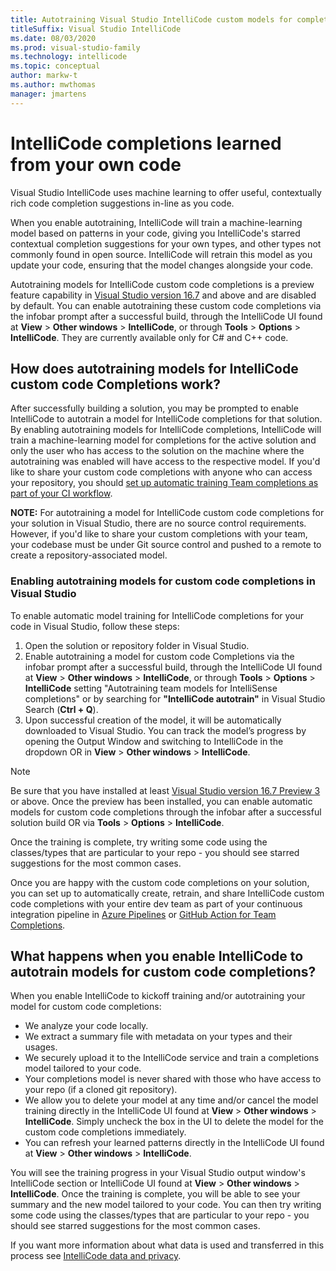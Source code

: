 ```yaml
---
title: Autotraining Visual Studio IntelliCode custom models for completions
titleSuffix: Visual Studio IntelliCode
ms.date: 08/03/2020
ms.prod: visual-studio-family
ms.technology: intellicode
ms.topic: conceptual
author: markw-t
ms.author: mwthomas
manager: jmartens
---
```

# IntelliCode completions learned from your own code

Visual Studio IntelliCode uses machine learning to offer useful, contextually rich code completion suggestions in-line as you code.

When you enable autotraining, IntelliCode will train a machine-learning model based on patterns in your code, giving you IntelliCode's starred contextual completion suggestions for your own types, and other types not commonly found in open source. IntelliCode will retrain this model as you update your code, ensuring that the model changes alongside your code.

Autotraining models for IntelliCode custom code completions is a preview feature capability in [Visual Studio version 16.7](https://docs.microsoft.com/visualstudio/releases/2019/release-notes-v16.0) and above and are disabled by default. You can enable autotraining these custom code completions via the infobar prompt after a successful build, through the IntelliCode UI found at **View** > **Other windows** > **IntelliCode**, or through **Tools** > **Options** > **IntelliCode**. They are currently available only for C# and C++ code.
   
## How does autotraining models for IntelliCode custom code Completions work?

After successfully building a solution, you may be prompted to enable IntelliCode to autotrain a model for IntelliCode completions for that solution. 
By enabling autotraining models for IntelliCode completions, IntelliCode will train a machine-learning model for completions for the active solution and only the user who has access to the solution on the machine where the autotraining was enabled will have access to the respective model. If you'd like to share your custom code completions with anyone who can access your repository, you should [set up automatic training Team completions as part of your CI workflow](https://aka.ms/vsic-teamcompletions-quickstart).

**NOTE:** For autotraining a model for IntelliCode custom code completions for your solution in Visual Studio, there are no source control requirements. However, if you'd like to share your custom completions with your team, your codebase must be under Git source control and pushed to a remote to create a repository-associated model.

### Enabling autotraining models for custom code completions in Visual Studio

To enable automatic model training for IntelliCode completions for your code in Visual Studio, follow these steps:

1.  Open the solution or repository folder in Visual Studio.
1.	Enable autotraining a model for custom code Completions via the infobar prompt after a successful build, through the IntelliCode UI found at **View** > **Other windows** > **IntelliCode**, or through **Tools** > **Options** > **IntelliCode** setting "Autotraining team models for IntelliSense completions" or by searching for **"IntelliCode autotrain"** in Visual Studio Search (**Ctrl + Q**).
1.	Upon successful creation of the model, it will be automatically downloaded to Visual Studio. You can track the model’s progress by opening the Output Window and switching to IntelliCode in the dropdown OR in **View** > **Other windows** > **IntelliCode**. 

   > [!NOTE]
   > Be sure that you have installed at least [Visual Studio version 16.7 Preview 3](https://docs.microsoft.com/visualstudio/releases/2019/release-notes-v16.0) or above. Once the preview has been installed, you can enable automatic models for custom code completions through the infobar after a successful solution build OR via **Tools** > **Options** > **IntelliCode**.

Once the training is complete, try writing some code using the classes/types that are particular to your repo - you should see starred suggestions for the most common cases.

Once you are happy with the custom code completions on your solution, you can set up to automatically create, retrain, and share IntelliCode custom code completions with your entire dev team as part of your continuous integration pipeline in [Azure Pipelines](https://azure.microsoft.com/services/devops/pipelines/) or [GitHub Action for Team Completions](https://aka.ms/vsic/github).

## What happens when you enable IntelliCode to autotrain models for custom code completions?

When you enable IntelliCode to kickoff training and/or autotraining your model for custom code completions:
* We analyze your code locally.
* We extract a summary file with metadata on your types and their usages.
* We securely upload it to the IntelliCode service and train a completions model tailored to your code.
* Your completions model is never shared with those who have access to your repo (if a cloned git repository). 
* We allow you to delete your model at any time and/or cancel the model training directly in the IntelliCode UI found at **View** > **Other windows** > **IntelliCode**. Simply uncheck the box in the UI to delete the model for the custom code completions immediately.
* You can refresh your learned patterns directly in the IntelliCode UI found at **View** > **Other windows** > **IntelliCode**.

You will see the training progress in your Visual Studio output window's IntelliCode section or IntelliCode UI found at **View** > **Other windows** > **IntelliCode**. Once the training is complete, you will be able to see your summary and the new model tailored to your code. You can then try writing some code using the classes/types that are particular to your repo - you should see starred suggestions for the most common cases.  

If you want more information about what data is used and transferred in this process see [IntelliCode data and  privacy](https://docs.microsoft.com/visualstudio/intellicode/custom-models#data-and-privacy).
